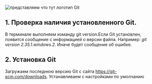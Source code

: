 ![представляем что тут логотип Git](Git-logo.svg_.png)
## 1. Проверка наличия установленного Git.
В терминале выполняем команду git version.Если Git установлен, появится сообщение с информацией о версии файла. Например: *git version 2.35.1.windows.2*. Иначе будет сообщение об ошибке.
## 2. Установка Git
Загружаем последнюю версию Git с сайта https://git-scm.com/downloads. Устанавливаем с настройками по умолчанию
